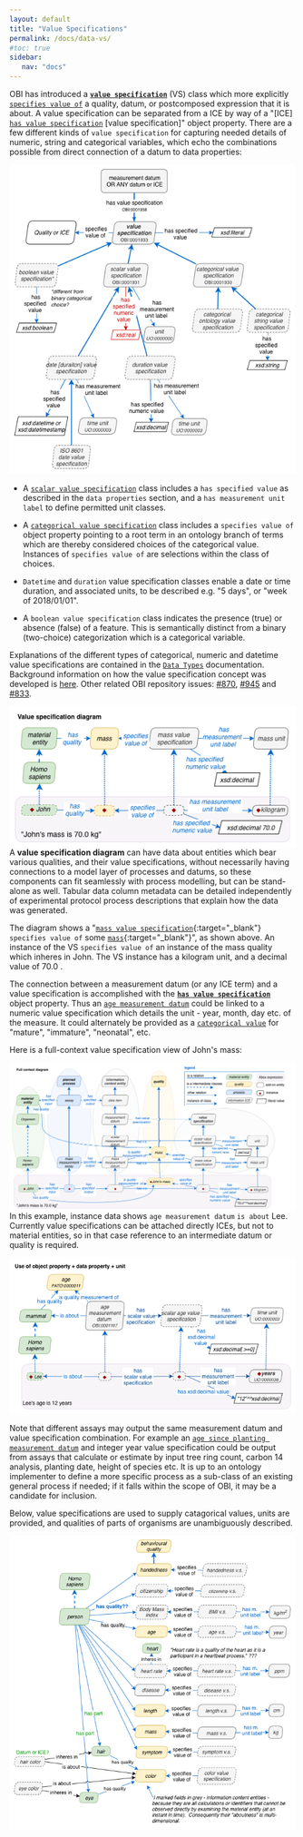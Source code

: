 ```yaml
---
layout: default
title: "Value Specifications"
permalink: /docs/data-vs/
#toc: true
sidebar:
   nav: "docs"
---
```


OBI has introduced a **[`value specification`](http://purl.obolibrary.org/obo/OBI_0001933)** (VS) class which more explicitly [`specifies value of`](http://purl.obolibrary.org/obo/OBI_0001927) a quality, datum, or postcomposed expression that it is about.  A value specification can be separated from a ICE by way of a "[ICE] [`has value specification`](http://purl.obolibrary.org/obo/OBI_0001938) [value specification]" object property.  There are a few different kinds of `value specification` for capturing needed details of numeric, string and categorical variables, which echo the combinations possible from direct connection of a datum to data properties:

<img src="/assets/images/docs/data_value_specs.png">

- A [`scalar value specification`](http://purl.obolibrary.org/obo/OBI_0001931) class includes a `has specified value` as described in the `data properties` section, and a `has measurement unit label` to define permitted unit classes.

- A [`categorical value specification`](http://purl.obolibrary.org/obo/OBI_0001930) class includes a `specifies value of` object property pointing to a root term in an ontology branch of terms which are thereby considered choices of the categorical value. Instances of `specifies value of` are selections within the class of choices.  

- `Datetime` and `duration` value specification classes enable a date or time duration, and associated units, to be described e.g. "5 days", or "week of 2018/01/01".

- A `boolean value specification` class indicates the presence (true) or absence (false) of a feature. This is semantically distinct from a binary (two-choice) categorization which is a categorical variable.

Explanations of the different types of categorical, numeric and datetime value specifications are contained in the [`Data Types`](data-types.md) documentation. Background information on how the value specification concept was developed is [here](https://github.com/obi-ontology/obi-legacy-svn/blob/master/trunk/src/examples/development/data-prototype.pdf).  Other related OBI repository issues: [#870](https://github.com/obi-ontology/obi/issues/870), [#945](https://github.com/obi-ontology/obi/issues/945) and [#833](https://github.com/obi-ontology/obi/issues/833).

<img align="right" src="/assets/images/docs/data_john_mass_value_spec.png">

A **value specification diagram** can have data about entities which bear various qualities, and their value specifications, without necessarily having connections to a model layer of processes and datums, so these components can fit seamlessly with process modelling, but can be stand-alone as well.  Tabular data column metadata can be detailed independently of experimental protocol process descriptions that explain how the data was generated.  

The diagram shows a "[`mass value specification`](http://purl.obolibrary.org/obo/OBI_0001929){:target="_blank"} `specifies value of` some [`mass`](http://purl.obolibrary.org/obo/PATO_0000125){:target="_blank"}", as shown above. An instance of the VS `specifies value of` an instance of the mass quality which inheres in John. The VS instance has a kilogram unit, and a decimal value of 70.0 .

The connection between a measurement datum (or any ICE term) and a value specification is accomplished with the **[`has value specification`](http://purl.obolibrary.org/obo/OBI_0001938)** object property. Thus an [`age measurement datum`](http://purl.obolibrary.org/obo/OBI_0001167) could be linked to a numeric value specification which details the unit - year, month, day etc. of the measure. It could alternately be provided as a [`categorical value`](/docs/datatype-categorical/) for "mature", "immature", "neonatal", etc.

Here is a full-context value specification view of John's mass:

<img align="right" src="/assets/images/docs/data_john_mass_context.png">

In this example, instance data shows `age measurement datum`  `is about` Lee. Currently value specifications can be attached directly ICEs, but not to material entities, so in that case reference to an intermediate datum or quality is required.

<img src="/assets/images/docs/data_lee_age_value_specification.png">

Note that different assays may output the same measurement datum and value specification combination.  For example an [`age since planting measurement datum`](http://purl.obolibrary.org/obo/OBI_0001156) and integer year value specification could be output from assays that calculate or estimate by input tree ring count, carbon 14 analysis, planting date, height of species etc.  It is up to an ontology implementer to define a more specific process as a sub-class of an existing general process if needed; if it falls within the scope of OBI, it may be a candidate for inclusion.

Below, value specifications are used to supply catagorical values, units are provided, and qualities of parts of organisms are unambiguously described.

<img align="right" src="/assets/images/docs/data_lee_properties_as_vs.png">

